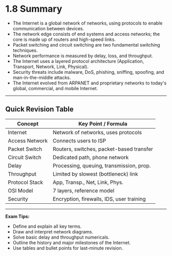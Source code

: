 # 1.8 Summary

- The Internet is a global network of networks, using protocols to enable communication between devices.
- The network edge consists of end systems and access networks; the core is made up of routers and high-speed links.
- Packet switching and circuit switching are two fundamental switching techniques.
- Network performance is measured by delay, loss, and throughput.
- The Internet uses a layered protocol architecture (Application, Transport, Network, Link, Physical).
- Security threats include malware, DoS, phishing, sniffing, spoofing, and man-in-the-middle attacks.
- The Internet evolved from ARPANET and proprietary networks to today's global, commercial, and mobile Internet.

---

## Quick Revision Table
| Concept         | Key Point / Formula                        |
|-----------------|--------------------------------------------|
| Internet        | Network of networks, uses protocols        |
| Access Network  | Connects users to ISP                      |
| Packet Switch   | Routers, switches, packet-based transfer   |
| Circuit Switch  | Dedicated path, phone network              |
| Delay           | Processing, queuing, transmission, prop.   |
| Throughput      | Limited by slowest (bottleneck) link       |
| Protocol Stack  | App, Transp., Net, Link, Phys.             |
| OSI Model       | 7 layers, reference model                  |
| Security        | Encryption, firewalls, IDS, user training  |

---

**Exam Tips:**
- Define and explain all key terms.
- Draw and interpret network diagrams.
- Solve basic delay and throughput numericals.
- Outline the history and major milestones of the Internet.
- Use tables and bullet points for last-minute revision. 